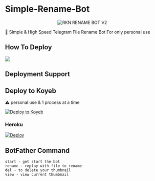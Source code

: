 # Simple-Rename-Bot 
<p align="center">
  <img src="https://telegra.ph/file/21151ef5aef453c842220.jpg" alt="RKN RENAME BOT V2">
</p>
📝 Simple & High Speed Telegram File Rename Bot For only personal use 


## How To Deploy

<a href="https://youtu.be/oc847WvOUaI"><img src="https://img.shields.io/badge/Watch%20Tutorial%20On%20YouTube-red.svg?logo=Youtube"></a>                     

## Deployment Support


## Deploy to Koyeb

⚠️ personal use & 1 process at a time 

[![Deploy to Koyeb](https://www.koyeb.com/static/images/deploy/button.svg)](https://app.koyeb.com/deploy?type=git&repository=github.com/PRANEET77057/Simple-Rename-Bot&env[BOT_TOKEN]&env[API_ID]&env[API_HASH]&env[ADMIN]&env[CAPTION]&env[THUMBNAIL]&run_command=python%20bot.py&branch=main&name=renamer)              

### Heroku

[![Deploy](https://www.herokucdn.com/deploy/button.svg)](https://heroku.com/deploy?template=https://github.com/PRANEET77057/RENAMEBOT7)

## BotFather Command
```
start - get start the bot
rename - replay with file to rename
del - to delete your thumbnail 
view - view current thumbnail 
```



